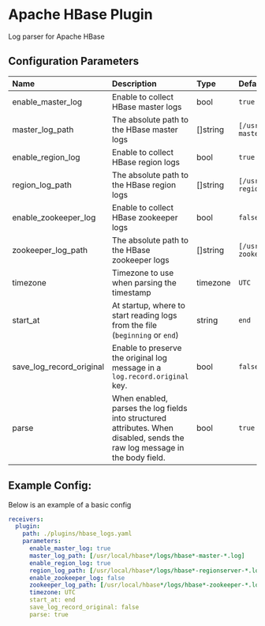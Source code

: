 # Apache HBase Plugin

Log parser for Apache HBase

## Configuration Parameters

| Name | Description | Type | Default | Required | Values |
|:-- |:-- |:-- |:-- |:-- |:-- |
| enable_master_log | Enable to collect HBase master logs | bool | `true` | false |  |
| master_log_path | The absolute path to the HBase master logs | []string | `[/usr/local/hbase*/logs/hbase*-master-*.log]` | false |  |
| enable_region_log | Enable to collect HBase region logs | bool | `true` | false |  |
| region_log_path | The absolute path to the HBase region logs | []string | `[/usr/local/hbase*/logs/hbase*-regionserver-*.log]` | false |  |
| enable_zookeeper_log | Enable to collect HBase zookeeper logs | bool | `false` | false |  |
| zookeeper_log_path | The absolute path to the HBase zookeeper logs | []string | `[/usr/local/hbase*/logs/hbase*-zookeeper-*.log]` | false |  |
| timezone | Timezone to use when parsing the timestamp | timezone | `UTC` | false |  |
| start_at | At startup, where to start reading logs from the file (`beginning` or `end`) | string | `end` | false | `beginning`, `end` |
| save_log_record_original | Enable to preserve the original log message in a `log.record.original` key. | bool | `false` | false |  |
| parse | When enabled, parses the log fields into structured attributes. When disabled, sends the raw log message in the body field. | bool | `true` | false |  |

## Example Config:

Below is an example of a basic config

```yaml
receivers:
  plugin:
    path: ./plugins/hbase_logs.yaml
    parameters:
      enable_master_log: true
      master_log_path: [/usr/local/hbase*/logs/hbase*-master-*.log]
      enable_region_log: true
      region_log_path: [/usr/local/hbase*/logs/hbase*-regionserver-*.log]
      enable_zookeeper_log: false
      zookeeper_log_path: [/usr/local/hbase*/logs/hbase*-zookeeper-*.log]
      timezone: UTC
      start_at: end
      save_log_record_original: false
      parse: true
```
